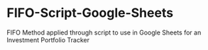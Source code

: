 # FIFO-Script-Google-Sheets
FIFO Method applied through script to use in Google Sheets for an Investment Portfolio Tracker
